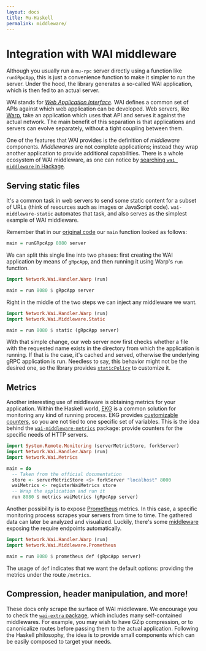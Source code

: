```yaml
---
layout: docs
title: Mu-Haskell
permalink: middleware/
---
```


# Integration with WAI middleware

Although you usually run a `mu-rpc` server directly using a function like `runGRpcApp`, this is just a convenience function to make it simpler to run the server. Under the hood, the library generates a so-called WAI application, which is then fed to an actual server.

WAI stands for [*Web Application Interface*](https://www.yesodweb.com/book/web-application-interface). WAI defines a common set of APIs against which web application can be developed. Web servers, like [Warp](http://www.aosabook.org/en/posa/warp.html), take an application which uses that API and serves it against the actual network. The main benefit of this separation is that applications and servers can evolve separately, without a tight coupling between them.

One of the features that WAI provides is the definition of *middleware* components. *Middlewares* are not complete applications; instead they wrap another application to provide additional capabilities. There is a whole ecosystem of WAI middleware, as one can notice by [searching `wai middleware` in Hackage](http://hackage.haskell.org/packages/search?terms=wai+middleware).

## Serving static files

It's a common task in web servers to send some static content for a subset of URLs (think of resources such as images or JavaScript code). `wai-middleware-static` automates that task, and also serves as the simplest example of WAI middleware.

Remember that in our [original code](intro.md) our `main` function looked as follows:

```haskell
main = runGRpcApp 8080 server
```

We can split this single line into two phases: first creating the WAI application by means of `gRpcApp`, and then running it using Warp's `run` function.

```haskell
import Network.Wai.Handler.Warp (run)

main = run 8080 $ gRpcApp server
```

Right in the middle of the two steps we can inject any middleware we want.

```haskell
import Network.Wai.Handler.Warp (run)
import Network.Wai.Middleware.Static

main = run 8080 $ static (gRpcApp server)
```

With that simple change, our web server now first checks whether a file with the requested name exists in the directory from which the application is running. If that is the case, it's cached and served, otherwise the underlying gRPC application is run. Needless to say, this behavior might not be the desired one, so the library provides [`staticPolicy`](http://hackage.haskell.org/package/wai-middleware-static/docs/Network-Wai-Middleware-Static.html#v:staticPolicy) to customize it.

## Metrics

Another interesting use of middleware is obtaining metrics for your application. Within the Haskell world, [EKG](https://github.com/tibbe/ekg) is a common solution for monitoring any kind of running process. EKG provides [customizable counters](https://ocharles.org.uk/blog/posts/2012-12-11-24-day-of-hackage-ekg.html), so you are not tied to one specific set of variables. This is the idea behind the [`wai-middleware-metrics`](https://github.com/Helkafen/wai-middleware-metrics) package: provide counters for the specific needs of HTTP servers.

```haskell
import System.Remote.Monitoring (serverMetricStore, forkServer)
import Network.Wai.Handler.Warp (run)
import Network.Wai.Metrics

main = do
  -- Taken from the official documentation
  store <- serverMetricStore <$> forkServer "localhost" 8000
  waiMetrics <- registerWaiMetrics store
  -- Wrap the application and run it
  run 8080 $ metrics waiMetrics (gRpcApp server)
```

Another possibility is to expose [Prometheus](https://prometheus.io/) metrics. In this case, a specific monitoring process scrapes your servers from time to time. The gathered data can later be analyzed and visualized. Luckily, there's some [middleware](https://github.com/fimad/prometheus-haskell) exposing the require endpoints automatically.

```haskell
import Network.Wai.Handler.Warp (run)
import Network.Wai.Middleware.Prometheus

main = run 8080 $ prometheus def (gRpcApp server)
```

The usage of `def` indicates that we want the default options: providing the metrics under the route `/metrics`.

## Compression, header manipulation, and more!

These docs only scrape the surface of WAI middleware. We encourage you to check the [`wai-extra` package](http://hackage.haskell.org/package/wai-extra), which includes many self-contained middlewares. For example, you may wish to have GZip compression, or to canonicalize routes before passing them to the actual application. Following the Haskell philosophy, the idea is to provide small components which can be easily composed to target your needs.

